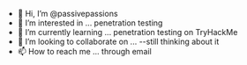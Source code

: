 - 👋 Hi, I’m @passivepassions
- 👀 I’m interested in ... penetration testing
- 🌱 I’m currently learning ... penetration testing on TryHackMe
- 💞️ I’m looking to collaborate on ... --still thinking about it
- 📫 How to reach me ... through email

<!---
passivepassions/passivepassions is a ✨ special ✨ repository because its `README.md` (this file) appears on your GitHub profile.
You can click the Preview link to take a look at your changes.
--->
